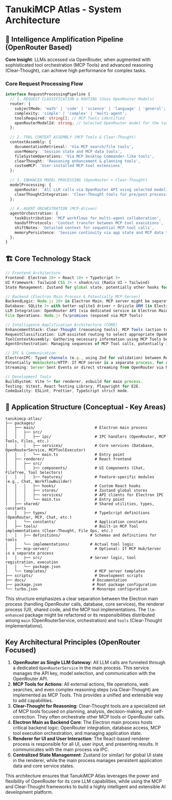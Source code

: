 # TanukiMCP Atlas - System Architecture

## 🧠 Intelligence Amplification Pipeline (OpenRouter Based)

**Core Insight**: LLMs accessed via OpenRouter, when augmented with sophisticated tool orchestration (MCP Tools) and advanced reasoning (Clear-Thought), can achieve high performance for complex tasks.

### Core Request Processing Flow
```typescript
interface RequestProcessingPipeline {
  // 1. REQUEST CLASSIFICATION & ROUTING (Uses OpenRouter Models)
  router: {
    subjectMode: 'math' | 'code' | 'science' | 'language' | 'general';
    complexity: 'simple' | 'complex' | 'multi-agent';
    toolsRequired: string[]; // MCP Tools identified
    openRouterModelId: string; // Selected OpenRouter model for the task
  };
  
  // 2. TOOL CONTEXT ASSEMBLY (MCP Tools & Clear-Thought)
  contextAssembly: {
    documentationRetrieval: 'Via MCP search/file tools',
    userMemory: 'Session state and MCP data tools',
    fileSystemOperations: 'Via MCP Desktop Commander-like tools',
    clearThought: 'Reasoning enhancement & planning tools',
    customMCP: 'User-installed MCP tool extensions'
  };
  
  // 3. ENHANCED MODEL PROCESSING (OpenRouter + Clear-Thought)
  modelProcessing: {
    openRouter: 'All LLM calls via OpenRouter API using selected modelId',
    clearThoughtIntegration: 'Clear-Thought tools for pre/post processing, or as part of the main task'
  };
  
  // 4. AGENT ORCHESTRATION (MCP-driven)
  agentOrchestration: {
    taskDistribution: 'MCP workflows for multi-agent collaboration',
    handoffProtocols: 'Context transfer between MCP tool executions',
    shiftNotes: 'Detailed context for sequential MCP tool calls',
    memoryPersistence: 'Session continuity via app state and MCP data tools'
  };
}
```

## 🏗️ Core Technology Stack

```typescript
// Frontend Architecture
Frontend: Electron 28+ + React 18+ + TypeScript 5+
UI Framework: Tailwind CSS 3+ + shadcn/ui (Radix UI + Tailwind)
State Management: Zustand for global state, potentially other hooks for local/server state

// Backend (Electron Main Process & Potentially MCP Server)
BackendLogic: Node.js 20+ in Electron Main; MCP server might be separate Node.js process.
Database: SQLite 3+ with better-sqlite3 driver + Drizzle ORM (in Electron Main)
LLM Integration: OpenRouter API (via dedicated service in Electron Main)
File Operations: Node.js fs/promises (exposed via MCP Tools)

// Intelligence Amplification Architecture (CORE)
EnhancementStack: Clear-Thought (reasoning tools), MCP Tools (action tools), Context Management
RequestClassification: LLM-assisted routing to select appropriate OpenRouter models and MCP Tools.
ToolContextAssembly: Gathering necessary information using MCP Tools before major OpenRouter calls.
AgentOrchestration: Managing sequences of MCP Tool calls, potentially involving Clear-Thought for planning.

// IPC & Communication
ElectronIPC: Typed channels (e.g., using Zod for validation) between Renderer and Main.
Potentially WebSockets/HTTP: If MCP server is a separate process, for communication with it.
Streaming: Server-Sent Events or direct streaming from OpenRouter via Main process to Renderer.

// Development Tools
BuildSystem: Vite 5+ for renderer, esbuild for main process.
Testing: Vitest, React Testing Library, Playwright for E2E.
CodeQuality: ESLint, Prettier, TypeScript strict mode.
```

## 📁 Application Structure (Conceptual - Key Areas)

```
tanukimcp-atlas/
├── packages/
│   ├── main/                          # Electron main process
│   │   ├── src/
│   │   │   ├── ipc/                   # IPC handlers (OpenRouter, MCP Tools, Files, etc.)
│   │   │   ├── services/              # Core services (Database, OpenRouterService, MCPToolExecutor)
│   │   │   └── main.ts                # Entry point
│   ├── renderer/                      # React frontend
│   │   ├── src/
│   │   │   ├── components/            # UI Components (Chat, FileTree, Tool Selectors)
│   │   │   ├── features/              # Feature-specific modules (e.g., Chat, WorkflowBuilder)
│   │   │   ├── hooks/                 # Custom React hooks
│   │   │   ├── stores/                # Zustand global stores
│   │   │   ├── services/              # API clients for Electron IPC
│   │   │   └── main.tsx               # Entry point
│   ├── shared/                        # Shared utilities, types, constants
│   │   ├── types/                     # TypeScript definitions (OpenRouter, MCP, Chat, etc.)
│   │   └── constants/                 # Application constants
│   ├── tools/                         # Built-in MCP Tool implementations (Clear-Thought, File Ops, etc.)
│   │   ├── definitions/             # Schemas and definitions for tools
│   │   └── implementations/         # Actual tool logic
│   ├── mcp-server/                    # Optional: If MCP Hub/Server is a separate process
│   │   ├── src/                     # Server logic, tool registration, execution
│   │   └── package.json
│   └── templates/                     # MCP server templates
├── scripts/                           # Development scripts
├── docs/                             # Documentation
├── package.json                      # Root package configuration
└── turbo.json                        # Monorepo configuration
```

This structure emphasizes a clear separation between the Electron main process (handling OpenRouter calls, database, core services), the renderer process (UI), shared code, and the MCP tool implementations. The `llm-enhanced` package might be refactored or its responsibilities distributed among `main` (OpenRouterService, orchestration) and `tools` (Clear-Thought implementations).

## Key Architectural Principles (OpenRouter Focused)

1.  **OpenRouter as Single LLM Gateway**: All LLM calls are funneled through a dedicated `OpenRouterService` in the main process. This service manages the API key, model selection, and communication with the OpenRouter API.
2.  **MCP Tools for Actions**: All external actions, file operations, web searches, and even complex reasoning steps (via Clear-Thought) are implemented as MCP Tools. This provides a unified and extensible way to add capabilities.
3.  **Clear-Thought for Reasoning**: Clear-Thought tools are a specialized set of MCP tools focused on planning, analysis, decision-making, and self-correction. They often orchestrate other MCP tools or OpenRouter calls.
4.  **Electron Main as Backend Core**: The Electron main process hosts critical backend logic: OpenRouter integration, database access, MCP tool execution orchestration, and managing application state.
5.  **Renderer for UI and User Interaction**: The React-based renderer process is responsible for all UI, user input, and presenting results. It communicates with the main process via IPC.
6.  **Centralized State Management**: Zustand (or similar) for global UI state in the renderer, while the main process manages persistent application data and core service states.

This architecture ensures that TanukiMCP Atlas leverages the power and flexibility of OpenRouter for its core LLM capabilities, while using the MCP and Clear-Thought frameworks to build a highly intelligent and extensible AI development platform.